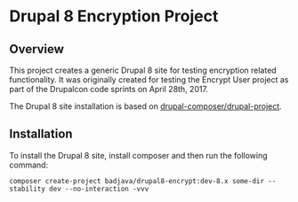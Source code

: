 # Drupal 8 Encryption Project

## Overview

This project creates a generic Drupal 8 site for testing encryption related functionality. It was originally created for testing the Encrypt User project as part of the Drupalcon code sprints on April 28th, 2017.

The Drupal 8 site installation is based on [drupal-composer/drupal-project](https://github.com/drupal-composer/drupal-project).

## Installation

To install the Drupal 8 site, install composer and then run the following command:

```
composer create-project badjava/drupal8-encrypt:dev-8.x some-dir --stability dev --no-interaction -vvv
```
